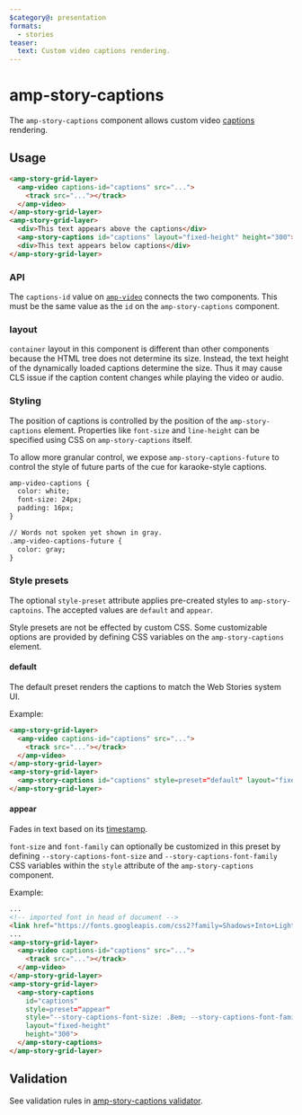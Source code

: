 ```yaml
---
$category@: presentation
formats:
  - stories
teaser:
  text: Custom video captions rendering.
---
```


# amp-story-captions

The `amp-story-captions` component allows custom video [captions](https://developer.mozilla.org/en-US/docs/Web/Guide/Audio_and_video_delivery/Adding_captions_and_subtitles_to_HTML5_video) rendering.

## Usage

```html
<amp-story-grid-layer>
  <amp-video captions-id="captions" src="...">
    <track src="..."></track>
  </amp-video>
</amp-story-grid-layer>
<amp-story-grid-layer>
  <div>This text appears above the captions</div>
  <amp-story-captions id="captions" layout="fixed-height" height="300"></amp-story-captions>
  <div>This text appears below captions</div>
</amp-story-grid-layer>
```

### API

The `captions-id` value on [`amp-video`](https://amp.dev/documentation/components/amp-video/) connects the two components. This must be the same value as the `id` on the `amp-story-captions` component.

### layout

`container` layout in this component is different than other components because the HTML tree does not determine its size. Instead, the text height of the dynamically loaded captions determine the size. Thus it may cause CLS issue if the caption content changes while playing the video or audio.

### Styling

The position of captions is controlled by the position of the `amp-story-captions` element. Properties like `font-size` and `line-height` can be specified using CSS on `amp-story-captions` itself.

To allow more granular control, we expose `amp-story-captions-future` to control the style of future parts of the cue for karaoke-style captions.

```html
amp-video-captions {
  color: white;
  font-size: 24px;
  padding: 16px;
}

// Words not spoken yet shown in gray.
.amp-video-captions-future {
  color: gray;
}
```

### Style presets

The optional `style-preset` attribute applies pre-created styles to `amp-story-captoins`. The accepted values are `default` and `appear`.

Style presets are not be effected by custom CSS. Some customizable options are provided by defining CSS variables on the `amp-story-captions` element.

#### default

The default preset renders the captions to match the Web Stories system UI.

<amp-img src="https://user-images.githubusercontent.com/3860311/165548375-bc08a45a-e028-4f77-a46f-8c9811591529.png" layout="intrinsic" width="300" height="497">

Example:

```html
<amp-story-grid-layer>
  <amp-video captions-id="captions" src="...">
    <track src="..."></track>
  </amp-video>
</amp-story-grid-layer>
<amp-story-grid-layer>
  <amp-story-captions id="captions" style=preset="default" layout="fixed-height" height="300"></amp-story-captions>
</amp-story-grid-layer>
```

#### appear

Fades in text based on its [timestamp](https://developer.mozilla.org/en-US/docs/Web/API/WebVTT_API#cue_timings).

<amp-img src="https://user-images.githubusercontent.com/3860311/165548414-4e0b0506-c980-4971-9b6f-a514baf24e79.png" layout="intrinsic" width="300" height="507">

`font-size` and `font-family` can optionally be customized in this preset by defining `--story-captions-font-size` and `--story-captions-font-family` CSS variables within the `style` attribute of the `amp-story-captions` component.

Example:

```html
...
<!-- imported font in head of document -->
<link href="https://fonts.googleapis.com/css2?family=Shadows+Into+Light&display=swap" rel="stylesheet">
...
<amp-story-grid-layer>
  <amp-video captions-id="captions" src="...">
    <track src="..."></track>
  </amp-video>
</amp-story-grid-layer>
<amp-story-grid-layer>
  <amp-story-captions
    id="captions"
    style=preset="appear"
    style="--story-captions-font-size: .8em; --story-captions-font-family: 'Shadows Into Light'"
    layout="fixed-height"
    height="300">
  </amp-story-captions>
</amp-story-grid-layer>
```

## Validation

See validation rules in [amp-story-captions validator](https://github.com/ampproject/amphtml/blob/main/extensions/amp-story-captions/validator-amp-story-captions.protoascii).
